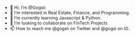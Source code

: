 - 👋 Hi, I’m @Gogsii
- 👀 I’m interested in Real Estate, Finance, and Programming.
- 🌱 I’m currently learning Javascript & Python.
- 💞️ I’m looking to collaborate on FinTech Projects
- 📫 How to reach me @gogsii on Twitter and @gogsi on IG.

<!---
Gogsii/Gogsii is a ✨ special ✨ repository because its `README.md` (this file) appears on your GitHub profile.
You can click the Preview link to take a look at your changes.
--->
